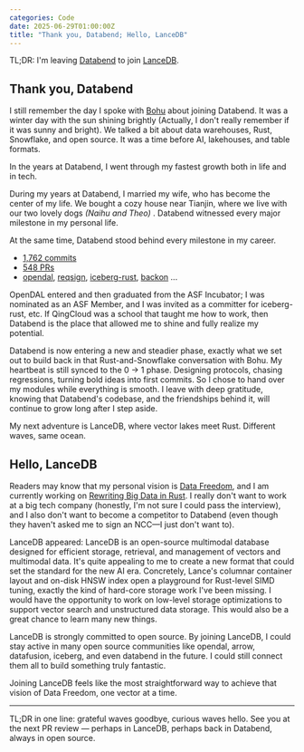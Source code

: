 ```yaml
---
categories: Code
date: 2025-06-29T01:00:00Z
title: "Thank you, Databend; Hello, LanceDB"
---
```


TL;DR: I'm leaving [Databend](https://github.com/datafuselabs/databend/) to join [LanceDB](https://github.com/lancedb/lance).

## Thank you, Databend

I still remember the day I spoke with [Bohu](https://github.com/BohuTANG) about joining Databend. It was a winter day with the sun shining brightly (Actually, I don't really remember if it was sunny and bright). We talked a bit about data warehouses, Rust, Snowflake, and open source. It was a time before AI, lakehouses, and table formats.

In the years at Databend, I went through my fastest growth both in life and in tech.

During my years at Databend, I married my wife, who has become the center of my life. We bought a cozy house near Tianjin, where we live with our two lovely dogs *(Naihu and Theo)* . Databend witnessed every major milestone in my personal life.

At the same time, Databend stood behind every milestone in my career.

- [1,762 commits](https://github.com/databendlabs/databend/commits?author=Xuanwo)
- [548 PRs](https://github.com/databendlabs/databend/issues?q=sort%3Aupdated-desc%20state%3Amerged%20is%3Apr%20author%3A%40me)
- [opendal](https://github.com/apache/opendal), [reqsign](https://github.com/Xuanwo/reqsign), [iceberg-rust](https://github.com/apache/iceberg-rust), [backon](https://github.com/Xuanwo/backon) ...

OpenDAL entered and then graduated from the ASF Incubator; I was nominated as an ASF Member, and I was invited as a committer for iceberg-rust, etc. If QingCloud was a school that taught me how to work, then Databend is the place that allowed me to shine and fully realize my potential.

Databend is now entering a new and steadier phase, exactly what we set out to build back in that Rust-and-Snowflake conversation with Bohu. My heartbeat is still synced to the 0 → 1 phase. Designing protocols, chasing regressions, turning bold ideas into first commits. So I chose to hand over my modules while everything is smooth. I leave with deep gratitude, knowing that Databend's codebase, and the friendships behind it, will continue to grow long after I step aside.

My next adventure is LanceDB, where vector lakes meet Rust. Different waves, same ocean.

## Hello, LanceDB

Readers may know that my personal vision is [Data Freedom](https://xuanwo.io/2024/04-xuanwo-vision/), and I am currently working on [Rewriting Big Data in Rust](https://xuanwo.io/2024/07-rewrite-bigdata-in-rust/). I really don't want to work at a big tech company (honestly, I'm not sure I could pass the interview), and I also don't want to become a competitor to Databend (even though they haven't asked me to sign an NCC—I just don't want to).

LanceDB appeared: LanceDB is an open-source multimodal database designed for efficient storage, retrieval, and management of vectors and multimodal data. It's quite appealing to me to create a new format that could set the standard for the new AI era. Concretely, Lance's columnar container layout and on-disk HNSW index open a playground for Rust-level SIMD tuning, exactly the kind of hard-core storage work I've been missing. I would have the opportunity to work on low-level storage optimizations to support vector search and unstructured data storage. This would also be a great chance to learn many new things.

LanceDB is strongly committed to open source. By joining LanceDB, I could stay active in many open source communities like opendal, arrow, datafusion, iceberg, and even databend in the future. I could still connect them all to build something truly fantastic.

Joining LanceDB feels like the most straightforward way to achieve that vision of Data Freedom, one vector at a time.

---

TL;DR in one line: grateful waves goodbye, curious waves hello. See you at the next PR review — perhaps in LanceDB, perhaps back in Databend, always in open source.
